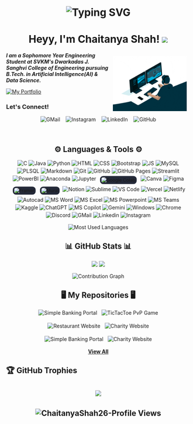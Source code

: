 <h1 align="center">
    <img src="https://readme-typing-svg.demolab.com?font=Georgia&size=30&pause=1000&color=30A8DD&center=true&vCenter=true&width=435&height=40&lines=Hello+there!!;Welcome+to+my+GitHub+profile." alt="Typing SVG" />
</h1>

<h1 align="center"> 
    Heyy, I'm Chaitanya Shah! <img src="https://media.giphy.com/media/hvRJCLFzcasrR4ia7z/giphy.gif" width="40px">
</h1>


<img align="right" width=40% style="margin: 10px" src="profile_readme-images/programmer.gif" />

_**I am a Sophomore Year Engineering Student at SVKM's Dwarkadas J. Sanghvi College of Engineering pursuing B.Tech. in Artificial Intelligence(AI) & Data Science.**_

[![My Portfolio](https://img.shields.io/badge/view_my_portfolio-040C18?style=for-the-badge&labelColor=040C18)](https://chaitanyashah.netlify.app)

### Let's Connect!
<p align="center">
  <a href="mailto:sendittochaitanya@gmail.com" style="text-decoration: none">
    <img src="https://skillicons.dev/icons?i=gmail" alt="GMail"/>
  </a>
  &nbsp;&nbsp;
  <a href="https://instagram.com/chaitanyashah_" style="text-decoration: none">
    <img src="https://skillicons.dev/icons?i=instagram" alt="Instagram"/>
  </a>
  &nbsp;&nbsp;
  <a href="https://www.linkedin.com/in/chaitanyav-shah" style="text-decoration: none">
    <img src="https://skillicons.dev/icons?i=linkedin" alt="LinkedIn"/>
  </a>
  &nbsp;&nbsp;
  <a href="https://github.com/ChaitanyaShah26" style="text-decoration: none">
    <img src="https://skillicons.dev/icons?i=github" alt="GitHub"/>
  </a>
</p>

<br>

<!-- <div style="background-color: #ffffff; padding: 10px;">
  <a href="https://github.com/ChaitanyaShah26" target="_blank"><img src="profile_readme-images/GitHub_Logo.png" height="50" alt="github-logo"></a> &nbsp;&nbsp;&nbsp;&nbsp;
    <a href="mailto:sendittochaitanya@gmail.com" target="_blank"><img src="profile_readme-images/Gmail_icon.png" height="50" alt="gmail-logo"></a> &nbsp;&nbsp;&nbsp;&nbsp; 
    <a href="https://www.linkedin.com/in/chaitanyav-shah" target="_blank"><img src="profile_readme-images/LinkedIn_Logo.png" height="50" alt="linkedin-logo"></a> &nbsp;&nbsp;&nbsp;&nbsp; 
    <a href="https://instagram.com/chaitanyashah_" target="_blank"><img src="profile_readme-images/Instagram_logo.png" height="50" alt="instagram-logo"></a>
</div> -->



<h2 align="center"> ⚙ Languages & Tools ⚙</h2>
<div style="margin: 10px; display: flex; flex-wrap: wrap; gap: 4px; justify-content: center">
    <img alt="C" src="https://go-skill-icons.vercel.app/api/icons?i=c"/>
    <img alt="Java" src="https://go-skill-icons.vercel.app/api/icons?i=java"/>
    <img alt="Python" src="https://go-skill-icons.vercel.app/api/icons?i=python"/>
    <img alt="HTML" src="https://go-skill-icons.vercel.app/api/icons?i=html"/>
    <img alt="CSS" src="https://go-skill-icons.vercel.app/api/icons?i=css"/>
    <img alt="Bootstrap" src="https://go-skill-icons.vercel.app/api/icons?i=bootstrap"/>
    <img alt="JS" src="https://go-skill-icons.vercel.app/api/icons?i=javascript"/>
    <img alt="MySQL" src="https://go-skill-icons.vercel.app/api/icons?i=mysql"/>
    <img alt="PLSQL" src="https://go-skill-icons.vercel.app/api/icons?i=plsql"/>
    <img alt="Markdown" src="https://go-skill-icons.vercel.app/api/icons?i=markdown"/>
    <img alt="Git" src="https://go-skill-icons.vercel.app/api/icons?i=git"/>
    <img alt="GitHub" src="https://go-skill-icons.vercel.app/api/icons?i=github"/>
    <img alt="GitHub Pages" src="https://go-skill-icons.vercel.app/api/icons?i=githubpages"/>
    <img alt="Streamlit" src="https://go-skill-icons.vercel.app/api/icons?i=streamlit"/>
    <img alt="PowerBI" src="https://go-skill-icons.vercel.app/api/icons?i=pbi"/>
    <img alt="Anaconda" src="https://go-skill-icons.vercel.app/api/icons?i=anaconda"/>
    <img alt="Jupyter" src="https://go-skill-icons.vercel.app/api/icons?i=jupyter"/>
    <img alt="Google Colab" src="https://simpleskill.icons.workers.dev/svg?i=googlecolab" style="scale: 88%; background-color: #242938; padding: 4px; border-radius: 10px"/>
    <img alt="Canva" src="https://go-skill-icons.vercel.app/api/icons?i=canva"/>
    <img alt="Figma" src="https://go-skill-icons.vercel.app/api/icons?i=figma"/>
    <img alt="Framer" src="https://simpleskill.icons.workers.dev/svg?i=framer" style="scale: 88%;background-color: #242938; padding: 4px; border-radius: 10px"/>
    <img alt="Mural" src="https://simpleskill.icons.workers.dev/svg?i=mural" style="scale: 88%; background-color: #242938; padding: 4px; border-radius: 10px"/>
    <img alt="Notion" src="https://go-skill-icons.vercel.app/api/icons?i=notion"/>
    <img alt="Sublime" src="https://go-skill-icons.vercel.app/api/icons?i=sublime"/>
    <img alt="VS Code" src="https://go-skill-icons.vercel.app/api/icons?i=vscode"/>
    <img alt="Vercel" src="https://go-skill-icons.vercel.app/api/icons?i=vercel"/>
    <img alt="Netlify" src="https://go-skill-icons.vercel.app/api/icons?i=netlify"/>
    <img alt="Autocad" src="https://go-skill-icons.vercel.app/api/icons?i=autocad"/>
    <img alt="MS Word" src="https://go-skill-icons.vercel.app/api/icons?i=word"/>
    <img alt="MS Excel" src="https://go-skill-icons.vercel.app/api/icons?i=excel"/>
    <img alt="MS Powerpoint" src="https://go-skill-icons.vercel.app/api/icons?i=powerpoint"/>
    <img alt="MS Teams" src="https://go-skill-icons.vercel.app/api/icons?i=teams"/>
    <img alt="Kaggle" src="https://go-skill-icons.vercel.app/api/icons?i=kaggle"/>
    <img alt="ChatGPT" src="https://go-skill-icons.vercel.app/api/icons?i=chatgpt"/>
    <img alt="MS Copilot" src="https://go-skill-icons.vercel.app/api/icons?i=microsoftcopilot"/>
    <img alt="Gemini" src="https://go-skill-icons.vercel.app/api/icons?i=gemini"/>
    <img alt="Windows" src="https://go-skill-icons.vercel.app/api/icons?i=windows"/>
    <img alt="Chrome" src="https://go-skill-icons.vercel.app/api/icons?i=chrome"/>
    <img alt="Discord" src="https://go-skill-icons.vercel.app/api/icons?i=discord"/>
    <img alt="GMail" src="https://go-skill-icons.vercel.app/api/icons?i=gmail"/>
    <img alt="Linkedin" src="https://go-skill-icons.vercel.app/api/icons?i=linkedin"/>
    <img alt="Instagram" src="https://go-skill-icons.vercel.app/api/icons?i=instagram"/>
</div>
<p align="center">
    <img align="center" src="https://github-readme-stats.vercel.app/api/top-langs/?username=ChaitanyaShah26&theme=github_dark&hide_border=false&include_all_commits=true&count_private=true&layout=compact&card_width=320" alt="Most Used Languages"/>
</p>


<h2 align="center">📊 GitHub Stats 📊</h2>
<div align="center">
    <img align="center" width="46%" src="https://streak-stats.demolab.com/?user=ChaitanyaShah26&theme=github_dark&hide_border=false" />
    <img align="center" width="46%" src="https://github-readme-stats.vercel.app/api?username=ChaitanyaShah26&show_icons=true&rank_icon=github&theme=github_dark&hide_border=false&include_all_commits=true&count_private=true" />
    <br><br>
    <img src="https://github-readme-activity-graph.vercel.app/graph?username=ChaitanyaShah26&theme=react-dark&hide_border=false" width="100%" alt="Contribution Graph"/>
</div>


<h2 align="center">🖥️ My Repositories 🖥️</h2>
<div align="center" width="100%">
    <a align="left" width="46%" href="https://github.com/ChaitanyaShah26/Simple-Banking-Portal" style="text-decoration: none">
        <img align="center" width="46%" src="https://github-readme-stats.vercel.app/api/pin/?username=ChaitanyaShah26&repo=Simple-Banking-Portal&theme=github_dark&hide_border=false&border_radius=10" alt="Simple Banking Portal">
    </a>
    &nbsp;
    <a align="right" width="46%" href="https://github.com/ChaitanyaShah26/TicTacToe-PvP-Game" style="text-decoration: none">
        <img align="center" width="46%" src="https://github-readme-stats.vercel.app/api/pin/?username=ChaitanyaShah26&repo=TicTacToe-PvP-Game&theme=github_dark&hide_border=false&border_radius=10" alt="TicTacToe PvP Game">
    </a>
    <br><br>
    <a align="left" width="46%" href="https://github.com/ChaitanyaShah26/Restaurant-Website" style="text-decoration: none">
        <img align="center" width="46%" src="https://github-readme-stats.vercel.app/api/pin/?username=ChaitanyaShah26&repo=Restaurant-Website&theme=github_dark&hide_border=false&border_radius=10" alt="Restaurant Website">
    </a>
    &nbsp;
    <a align="right" width="46%" href="https://github.com/ChaitanyaShah26/Charity-Website" style="text-decoration: none">
        <img align="center" width="46%" src="https://github-readme-stats.vercel.app/api/pin/?username=ChaitanyaShah26&repo=Charity-Website&theme=github_dark&hide_border=false&border_radius=10" alt="Charity Website">
    </a>
    <br><br>
    <a align="left" width="46%" href="https://github.com/ChaitanyaShah26/BengaluruHousingDataAnalysis_Python-Project" style="text-decoration: none">
        <img align="center" width="46%" src="https://github-readme-stats.vercel.app/api/pin/?username=ChaitanyaShah26&repo=BengaluruHousingDataAnalysis_Python-Project&theme=github_dark&hide_border=false&border_radius=10" alt="Simple Banking Portal">
    </a>
    &nbsp;
    <a align="right" width="46%" href="https://github.com/ChaitanyaShah26/InventoryManagement_DBT-Project" style="text-decoration: none">
        <img align="center" width="46%" src="https://github-readme-stats.vercel.app/api/pin/?username=ChaitanyaShah26&repo=InventoryManagement_DBT-Project&theme=github_dark&hide_border=false&border_radius=10" alt="Charity Website">
    </a>
    <br><br>
    <a align="center" width="100%" href="https://github.com/ChaitanyaShah26?tab=repositories"><b>View All</b></a>
</div>

<h2>&#127942; GitHub Trophies<h2>
<p align="center">
  <img src="https://github-profile-trophy.vercel.app/?username=ChaitanyaShah26&theme=radical" />
</p>
    
<h2 align="center"> 
    <img src="https://komarev.com/ghpvc/?username=ChaitanyaShah26&label=Profile+Views&color=0e75b6&style=flat" alt="ChaitanyaShah26-Profile Views"/> 
</h2>

<!--
<p align="center">
    <img src="https://visitcount.itsvg.in/api?id=ChaitanyaShah26&label=Profile%20Views&icon=0&color=12&pretty=true" alt="Profile Views">
</p>
-->

<!--

## My GitHub Repositories/Projects:
* Simple Banking Portal 
```
https://github.com/ChaitanyaShah26/Simple-Banking-Portal
```
> Languages Used:- `Java`&nbsp;&nbsp;`Java Swing`
* TicTacToe PvP Game
```
https://github.com/ChaitanyaShah26/TicTacToe-PvP-Game
```
> Languages Used:- `Java`&nbsp;&nbsp;`Java Swing`
* Restaurant Website
```
https://github.com/ChaitanyaShah26/Restaurant-Website
```
> Languages Used:- `HTML`&nbsp;&nbsp;`CSS`
* Charity Website
```
https://github.com/ChaitanyaShah26/Charity-Website
```
> Languages Used:- `HTML`&nbsp;&nbsp;`CSS`

-->
